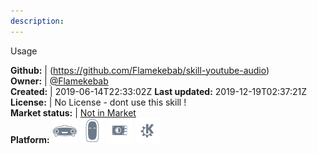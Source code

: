 ```yaml
---
description: 
---
```

Usage



**Github:** | (https://github.com/Flamekebab/skill-youtube-audio)  
**Owner:** | [@Flamekebab](https://github.com/Flamekebab)  
**Created:** | 2019-06-14T22:33:02Z  **Last updated:** 2019-12-19T02:37:21Z  
**License:** | No License - dont use this skill !  
**Market status:** | [Not in Market](https://market.mycroft.ai/skill/)  
**Platform:**   ![](.gitbook/assets/mark-1-icon.png)  ![](.gitbook/assets/mark-2-icon.png)  ![](.gitbook/assets/picroft-icon.png)  ![](.gitbook/assets/kde.png)   
